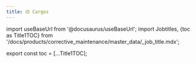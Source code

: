 ```yaml
---
title: 🟡 Cargos
---
```


import useBaseUrl from '@docusaurus/useBaseUrl'; 
import Jobtitles, {toc as Title1TOC} from '/docs/products/corrective_maintenance/master_data/_job_title.mdx'; 

<Jobtitles/>

export const toc = [...Title1TOC];